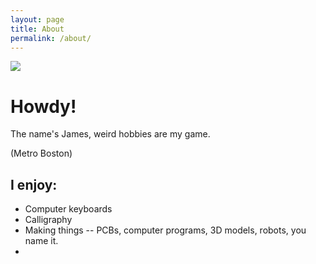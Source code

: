 ```yaml
---
layout: page
title: About
permalink: /about/
---
```


![](https://powwu.xyz/trns-about)

# Howdy!
The name's James, weird hobbies are my game.

(Metro Boston)

I enjoy:
-
- Computer keyboards
- Calligraphy
- Making things -- PCBs, computer programs, 3D models, robots, you name it.
- 
